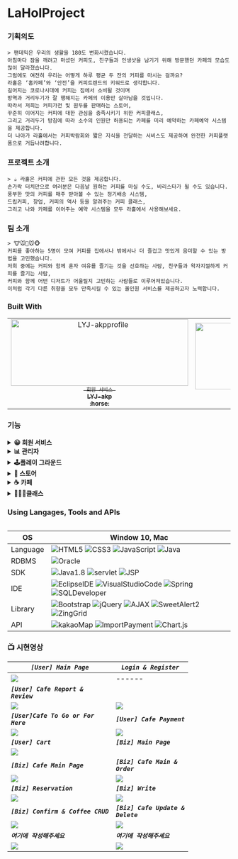 # LaHolProject


### 기획의도

```
> 팬데믹은 우리의 생활을 180도 변화시켰습니다. 
아침마다 잠을 깨려고 마셨던 커피도, 친구들과 인생샷을 남기기 위해 방문했던 카페의 모습도 많이 달라졌습니다. 
그럼에도 여전히 우리는 어떻게 하루 평균 두 잔의 커피를 마시는 걸까요? 
라홀은 ‘홈카페’와 ‘안전’을 커피트렌드의 키워드로 생각합니다. 
길어지는 코로나시대에 커피는 집에서 소비될 것이며 
방역과 거리두기가 잘 행해지는 카페의 이용만 살아남을 것입니다. 
따라서 저희는 커피가전 및 원두를 판매하는 스토어, 
꾸준히 이어지는 커피에 대한 관심을 충족시키기 위한 커피클래스, 
그리고 거리두기 방침에 따라 소수의 인원만 허용되는 카페를 미리 예약하는 카페예약 시스템을 제공합니다. 
더 나아가 라홀에서는 커피박람회와 짧은 지식을 전달하는 서비스도 제공하여 완전한 커피플랫폼으로 거듭나려합니다.
```

### 프로젝트 소개

```
> ☕ 라홀은 커피에 관한 모든 것을 제공합니다. 
손가락 터치만으로 여러분은 다음날 원하는 커피를 마실 수도, 바리스타가 될 수도 있습니다. 
풍부한 맛의 커피를 매주 받아볼 수 있는 정기배송 시스템, 
드립커피, 창업, 커피의 역사 등을 알려주는 커피 클래스, 
그리고 나와 카페를 이어주는 예약 시스템을 모두 라홀에서 사용해보세요.
```

### **팀 소개**

```
> 🐮🐭🐴🐭🐵 
커피를 좋아하는 5명이 모여 커피를 집에서나 밖에서나 더 즐겁고 맛있게 음미할 수 있는 방법을 고민했습니다. 
저희 중에는 커피와 함께 혼자 여유를 즐기는 것을 선호하는 사람, 친구들과 왁자지껄하게 커피를 즐기는 사람, 
커피와 함께 어떤 디저트가 어울릴지 고민하는 사람들로 이루어져있습니다. 
이처럼 각기 다른 취향을 모두 만족시킬 수 있는 올인원 서비스를 제공하고자 노력합니다.
```
### Built With
<table>
  <tr>
     <td align="center">
      <a href="https://github.com/LYJ-akp">
      <img src="https://avatars.githubusercontent.com/u/77710189?s=460&v=4" width="400px"  height="150px" alt="LYJ-akpprofile"/><br />
      <sub>
      <code> 회원 서비스 </code><br/>
      <b>
      LYJ-akp<br/>
      :horse:  
      </b>
      </sub>
      </a>
    </td>
      <td align="center">
      <a href="https://github.com/100pearlcent">
      <img src="https://avatars.githubusercontent.com/u/58822023?s=460&v=4" width="400px"  height="150px" alt="100pearlcentprofile"/><br />
      <sub>
      <code>관리자 / 플레이그라운드</code>
      <b>
      jinjubaek<br/>
      :mouse: 
      </b>
      </sub>
      </a>
    </td>
       <td align="center">
      <a href="https://github.com/kimwansik5">
      <img src="https://avatars.githubusercontent.com/u/76933689?s=460&v=4" width="400px"  height="150px" alt="kimwansik5profile"/><br />
      <sub>
      <code>스토어</code><br/>
      <b>
      kimwansik5<br/>
      :monkey_face: 
      </b>
      </sub>
      </a>
    </td>
    <td align="center">
      <a href="https://github.com/Lee-ye-ji">
      <img src="https://avatars3.githubusercontent.com/u/59958929?s=460&u=f084b39c32e884337be6b229f6796c2283960844&v=4" width="400px"  height="150px" alt="yejiprofile"/><br />
      <sub>
        <code>카페</code><br/>
      <b>
      Lee-ye-ji<br/>
      :cow:
      </b>
      </sub>
      </a>
    </td>
    <td align="center">
      <a href="https://github.com/itskathyc">
      <img src="https://avatars2.githubusercontent.com/u/76470322?s=460&v=4"width="400px"  height="150px" alt="itskathycprofile"/><br />
      <sub>
        <code>클래스</code><br/>
      <b>
      itskathyc<br/>
      :mouse:   
      </b>
      </sub>
      </a>
    </td>
 </tr>
 <table>


### 기능
<details>	
  <summary><b>😀 회원 서비스</b></summary>
  <br/>
  <ol>
    <b><li>회원 정보 관련 기능</li></b>
     - 회원 가입, 로그인, ID 찾기, PW찾기(임시비밀번호 메일발송)<br/>
     - 회원정보 수정, 탈퇴<br/>
    <b><li>마이페이지(일반회원)</li></b>
    - 구매 내역 조회 / 세부내역 조회 시, kakaoAPI를 통한 지도 표시<br/>
    - 구매 상태에 따른 후기 등록<br/>
    - 보유 쿠폰 조회<br/>
    <b><li>마이페이지 (사업자)</li></b>
    - chart.js를 통한 스토어 판매 내역 통계<br/>
    - 스토어 주문 내역 조회 및 ajax를 통한 배송 현황 업데이트<br/>
    - 배너 광고 신청 및 신청 내역 조회 / KG 이니시스 API를 통한 결제 <br/>
   </ol>
</details>
<details>	
  <summary><b>📊 관리자</b></summary>
  <br/>
  <ol>
    <b><li>회원 조회</li></b>
    - 일반/사업자 회원정보 목록 출력<br/>
    - ZingGrid 라이브러리 활용하여 컬럼 별 정렬과 키워드 검색 지원<br/>
    <b><li>통계</li></b>
    - 제휴카페 연/월/일 특정기간에 따른 서비스 별 매출 출력<br/>
    - 사이트 수익 연/월/일 특정기간에 따른 수입(광고/수수료) 별 매출 출력<br/>
    - 발급 된 쿠폰 연/월/일 특정기간에 따른 쿠폰 상태 출력<br/>
    - ZingGrid 라이브러리 활용하여 컬럼 별 정렬 지원<br/>
    - Chart.js 라이브러리 활용하여 그래프로 데이터출력<br/>
    <b><li>광고</li></b>
    - 광고 신청내역 조회 후 승인/반려 결정<br/>
    - 승인 완료된 광고 목록 조회<br/>
    <b><li>신고</li></b>
    - 신고 접수된 컨텐츠 확인 후 경고 처리<br/>
    - 처리완료된 신고 목록 조회<br/>
    - 일정 경고 횟수 초과 시 자동 회원탈퇴 처리<br/>
   </ol>
  <br/>
</details>
<details>	
  <summary><b>🕹️플레이 그라운드</b></summary>
  <br/>
  <ol>
    <b><li>원두취향 테스트</li></b>
    <b><li>쿠폰발급 이벤트</li></b>
    - 간단한 게임 플레이 후 랜덤으로 쿠폰 지급<br/>
   </ol>
  <br/>
</details>
<details>	
  <summary><b>🏬 스토어</b></summary>
  <br/>
  <ol>
    <b><li>사업자 맞춤 기능</li></b>
    -제품 등록, 수정, 삭제<br/>
    -등록된 제품 문의에 대한 답변 <br/>
    -제품에 대한 리뷰중 악의적이거나 비방적인 리뷰신고<br/>
    -제품을 구매한 사용자에게 배송현황 업데이트<br/>
    -정기구독 폼과 바로구매 폼을 차이를 두어 운영<br/>
    <b><li>일반 사용자 맞춤 기능</li></b>
    -제품에 대한 구매,장바구니,구독 기능 사용가능<br/>
    -제품에 대한 문의 가능<br/>
    -부적절한 제품에 대한 신고가능<br/>
    <b><li>모든 사용자</li></b>
    -메인화면 스토어 리스트 출력 및 detailView 출력<br/>
    -제품검색 기능과 카테고리 검색등의 필터 제공<br/>
    -메인화면에서 인기상품(조회수 탑 3제품 항시 출력)과 일반 상품 분리해서 화면울 출력<br/>
    -클래스 메인화면에서 강의 시간, 강의 카테고리 별로 사용자가 원하는 클래스만 필터정렬<br/>
    -구독이 가능한 제품은 상품 이미지에 구독문구 출력 및 바로 구독 기능을 사용가능<br/>
   </ol>
  <br/>
</details>
<details>	
  <summary><b>☕ 카페</b></summary>
  <br/>
  <ol>
    <b><li>사업자 맞춤 기능</li></b>
    - 카페 매장 등록, 카페 정보 수정, 카페 삭제<br/>
    - 한 아이디 당 하나의 카페만 등록 가능<br/>
    - 음료에 대한 정보 등록, 수정 삭제<br/>
    - 매장 예약 정보 달력으로 확인<br/>
    - 주문 내역 확인 후 제조 상태에 따라 실시간으로 변경<br/>
    -등록된 문의 답변<br/> 
    <b><li>로그인한 일반 사용자 맞춤 기능</li></b>
    - 카페 예약 (매장 또는 포장 선택 후 날짜, 시간, 인원 설정)<br/>
    - 선택한 카페의 음료 주문(수량, 음료 사이즈, Hot or Ice 선택)<br/>
    - 카페에서 담은 음료에 대한 바로 결제(KG 이니시스 API를 통한 결제)<br/>
    - 스토어 구매 리스트,커피 클래스 수강신청과 함께 장바구니에서 결제(KG 이니시스 API를 통한 결제)<br/>
    - 카페에 대한 대한 문의<br/>
    - 카페를 이용한 사용자에 의한 카페 신고<br/>
    - 부적절한 후기 신고<br/>
    <b><li>일반 사용자 맞춤 기능</li></b>
    - 카페 리스트 출력 및 카페 매장에 대한 정보 kakao map api를 이용한 정보<br/>
    - 카페 매장 이름 및 주소 키워드를 통한 검색<br/>
    - 카페에 대한 후기 내역 확인<br/>
    - Q&A 내역 확인<br/>
   </ol>
  <br/>
</details>
<details>	
  <summary><b>👩🏻‍🏫클래스</b></summary>
  <br/>
  <ol>
    <b><li>사업자 맞춤 기능</li></b>
    -커피클래스 등록, 등록시 kakao Map API를 통해 지도표시<br/>
    -자신의 클래스 정보 수정, 클래스 삭제<br/>
    -관리자의 승인 이후 정식 클래스 리스트로 출력<br/>
    -등록된 문의 답변 <br/>
    <b><li>일반 사용자 맞춤 기능</li></b>
    -커피클래스 수강신청시 KG 이니시스 API를 통한 결제<br/>
    -클래스에 대한 문의<br/>
    -본인이 수강한 클래스에 한하여 신고<br/>
    <b><li>모든 사용자</li></b>
    -메인화면 커피 클래스 리스트 출력 및 detailView 출력<br/>
    -클래스 메인화면에서 키워드 검색시 제목/내용/강사명이 일치하는 경우 해당 리스트 출력<br/>
    -클래스 메인화면에서 강의 시간, 강의 카테고리 별로 사용자가 원하는 클래스만 필터정렬<br/>
    -사용자가 클래스 수강 후 마이페이지에서 입력한 후기 리스트 출력<br/>
    -부적절한 리뷰 신고<br/>
   </ol>
  <br/>
</details>



### Using Langages, Tools and APIs
| OS         | Window 10, Mac |
| ---------- | ------------- |
| Language      | ![HTML5](https://img.shields.io/badge/-HTML5-000000?style=flat&logo=html5) ![CSS3](https://img.shields.io/badge/-CSS-000000?style=flat&logo=css3) ![JavaScript](https://img.shields.io/badge/-JavaScript-000000?style=flat&logo=javascript) ![Java](https://img.shields.io/badge/-Java-000000?style=flat&logo=java)  |
| RDBMS      | ![Oracle](https://img.shields.io/badge/-Oracle-000000?style=flat&logo=Oracle) |
| SDK     | ![Java1.8](https://img.shields.io/badge/-Java1.8-black?style=flat-square&logo=Java1.8) ![servlet](https://img.shields.io/badge/-servlet-black?style=flat-square&logo=servlet) ![JSP](https://img.shields.io/badge/-JSP-black?style=flat-square&logo=JSP)|
| IDE        | ![EclipseIDE](https://img.shields.io/badge/-Eclipse-black?style=flat-square&logo=EclipseIDE) ![VisualStudioCode](https://img.shields.io/badge/-VisualStudioCode-black?style=flat-square&logo=VisualStudioCode) ![Spring](https://img.shields.io/badge/-Spring-black?style=flat-square&logo=Spring) ![SQLDeveloper](https://img.shields.io/badge/-SQLDeveloper-black?style=flat-square&logo=SQLDeveloper) |
| Library       | ![Bootstrap](https://img.shields.io/badge/-Bootstrap-black?style=flat-square&logo=bootstrap) ![jQuery](https://img.shields.io/badge/-jQuery-black?style=flat-square&logo=jQuery) ![AJAX](https://img.shields.io/badge/-AJAX-black?style=flat-square&logo=AJAX)  ![SweetAlert2](https://img.shields.io/badge/-SweetAlert2-black?style=flat-square&logo=SweetAlert2)  ![ZingGrid](https://img.shields.io/badge/-ZingGrid-black?style=flat-square&logo=ZingGrid) |
| API       |  ![kakaoMap](https://img.shields.io/badge/-kakaoMap-black?style=flat-square&logo=kakaoMap) ![ImportPayment](https://img.shields.io/badge/-ImportPayment-black?style=flat-square&logo=ImportPayment) ![Chart.js](https://img.shields.io/badge/-Chart.js-black?style=flat-square&logo=Chart.js)  |



### 📺 시현영상
|<code><em><strong>[User] Main Page</strong></em></code>|<code><em><strong>Login & Register</strong></em></code>|
|------|------|
|<img src="https://user-images.githubusercontent.com/59958929/116652554-5fbd7980-a9c0-11eb-9865-e4e4e8e33b2b.gif"/>|------|
|<code><em><strong>[User] Cafe Report & Review</strong></em></code>|
|<img src="https://user-images.githubusercontent.com/59958929/116653117-8334f400-a9c1-11eb-9bbb-ace30789bd61.gif"/>|<img src="https://user-images.githubusercontent.com/59958929/116653650-9ac0ac80-a9c2-11eb-9a04-68007b77ddbe.gif"/>|
|<code><em><strong>[User]Cafe To Go or For Here</strong></em></code>|<code><em><strong>[User] Cafe Payment</strong></em></code>|
|<img src="https://user-images.githubusercontent.com/59958929/116654569-5e8e4b80-a9c4-11eb-965b-27f73a8f7ef0.gif"/>|<img src="https://user-images.githubusercontent.com/59958929/116656125-1fadc500-a9c7-11eb-9e74-4a583a16ceca.gif"/>|
|<code><em><strong>[User] Cart</strong></em></code>|<code><em><strong>[Biz] Main Page</strong></em></code>|
|<img src="https://user-images.githubusercontent.com/59958929/116657006-a7e09a00-a9c8-11eb-9ca3-0c5bc7f10166.gif"/>|<img src=""/>|
|<code><em><strong>[Biz] Cafe Main Page</strong></em></code>|<code><em><strong>[Biz] Cafe Main & Order</strong></em></code>|
|<img src="https://user-images.githubusercontent.com/59958929/116657665-c8f5ba80-a9c9-11eb-9272-9ad82b081dfd.gif"/>|<img src="https://user-images.githubusercontent.com/59958929/116658280-ad3ee400-a9ca-11eb-92ab-0a8307ab1c7f.gif"/>|   
|<code><em><strong>[Biz] Reservation</strong></em></code>|<code><em><strong>[Biz] Write </strong></em></code>|
|<img src="https://user-images.githubusercontent.com/59958929/116659508-a9ac5c80-a9cc-11eb-8d85-02528b6e985e.gif"/>|<img src="https://user-images.githubusercontent.com/59958929/116659834-25a6a480-a9cd-11eb-9476-1d5cac306a9f.gif"/>|
|<code><em><strong>[Biz] Confirm & Coffee CRUD </strong></em></code>|<code><em><strong>[Biz] Cafe Update & Delete</strong></em></code>|
|<img src="https://user-images.githubusercontent.com/59958929/116663379-fba3b100-a9d1-11eb-99bf-213337bbacfe.gif"/>|<img src="https://user-images.githubusercontent.com/59958929/116664998-2d1d7c00-a9d4-11eb-8579-414857781337.gif"/>|
|<code><em><strong>여기에 작성해주세요</strong></em></code>|<code><em><strong>여기에 작성해주세요</strong></em></code>|
|<img src="여기에 작성해주세요"/>|<img src="여기에 작성해주세요"/>|
